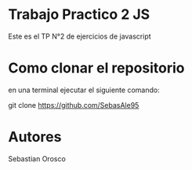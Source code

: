 # Trabajo Practico 2 JS
Este es el TP N°2 de ejercicios de javascript

# Como clonar el repositorio
en una terminal ejecutar el siguiente comando:

git clone 
https://github.com/SebasAle95

# Autores
Sebastian Orosco